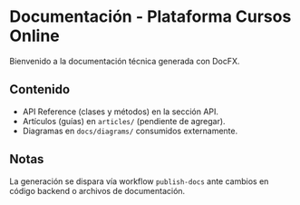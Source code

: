 # Documentación - Plataforma Cursos Online

Bienvenido a la documentación técnica generada con DocFX.

## Contenido

- API Reference (clases y métodos) en la sección API.
- Artículos (guías) en `articles/` (pendiente de agregar).
- Diagramas en `docs/diagrams/` consumidos externamente.

## Notas

La generación se dispara vía workflow `publish-docs` ante cambios en código backend o archivos de documentación.
